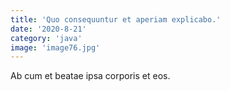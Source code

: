 ```yaml
---
title: 'Quo consequuntur et aperiam explicabo.'
date: '2020-8-21'
category: 'java'
image: 'image76.jpg'
---
```


Ab cum et beatae ipsa corporis et eos.
